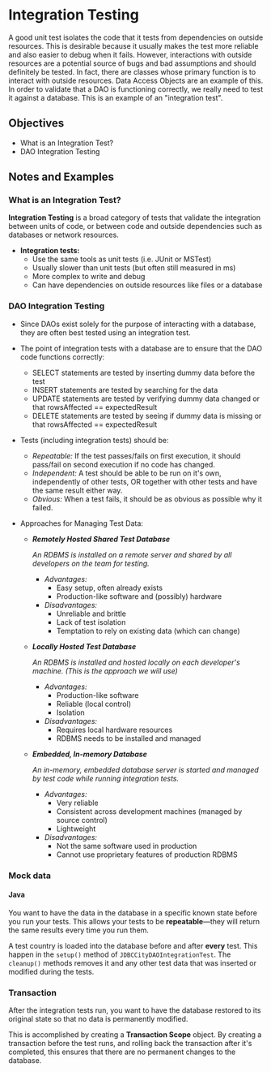 # Integration Testing

A good unit test isolates the code that it tests from dependencies on outside resources. This is desirable because it usually makes the test more reliable and also easier to debug when it fails. However, interactions with outside resources are a potential source of bugs and bad assumptions and should definitely be tested. In fact, there are classes whose primary function is to interact with outside resources. Data Access Objects are an example of this. In order to validate that a DAO is functioning correctly, we really need to test it against a database. This is an example of an "integration test".

## Objectives

* What is an Integration Test?
* DAO Integration Testing

## Notes and Examples

### What is an Integration Test?

<div class="definition note">

**Integration Testing** is a broad category of tests that validate the integration between units of code, or between code and outside dependencies such as databases or network resources.

</div>

- **Integration tests:**
    - Use the same tools as unit tests (i.e. JUnit or MSTest)
    - Usually slower than unit tests (but often still measured in ms)
    - More complex to write and debug
    - Can have dependencies on outside resources like files or a database

### DAO Integration Testing

- Since DAOs exist solely for the purpose of interacting with a database, they are often best tested using an integration test.

- The point of integration tests with a database are to ensure that the DAO code functions correctly:
    * SELECT statements are tested by inserting dummy data before the test
    * INSERT statements are tested by searching for the data
    * UPDATE statements are tested by verifying dummy data changed or that rowsAffected == expectedResult
    * DELETE statements are tested by seeing if dummy data is missing or that rowsAffected == expectedResult

- Tests (including integration tests) should be:
    - *Repeatable:* If the test passes/fails on first execution, it should pass/fail on second execution if no code has changed.
    - *Independent:* A test should be able to be run on it's own, independently of other tests, OR together with other tests and have the same result either way.
    - *Obvious:* When a test fails, it should be as obvious as possible why it failed.

- Approaches for Managing Test Data:

    - ***Remotely Hosted Shared Test Database***

        *An RDBMS is installed on a remote server and shared by all developers on the team for testing.*

        - *Advantages:*
            - Easy setup, often already exists
            - Production-like software and (possibly) hardware
        - *Disadvantages:*
            - Unreliable and brittle
            - Lack of test isolation
            - Temptation to rely on existing data (which can change)

    - ***Locally Hosted Test Database***

        *An RDBMS is installed and hosted locally on each developer's machine. (This is the approach we will use)*

        - *Advantages:*
            - Production-like software
            - Reliable (local control)
            - Isolation
        - *Disadvantages:*
            - Requires local hardware resources
            - RDBMS needs to be installed and managed

    - ***Embedded, In-memory Database***

        *An in-memory, embedded database server is started and managed by test code while running integration tests.*

        - *Advantages:*
            - Very reliable
            - Consistent across development machines (managed by source control)
            - Lightweight
        - *Disadvantages:*
            - Not the same software used in production
            - Cannot use proprietary features of production RDBMS


### Mock data

#### Java

You want to have the data in the database in a specific known state before you run your tests. This allows your tests to be **repeatable**—they will return the same results every time you run them.

A test country is loaded into the database before and after **every** test. This happen in the `setup()` method of `JDBCCityDAOIntegrationTest`. The `cleanup()` methods removes it and any other test data that was inserted or modified during the tests.

### Transaction

After the integration tests run, you want to have the database restored to its original state so that no data is permanently modified.

This is accomplished by creating a **Transaction Scope** object. By creating a transaction before the test runs, and rolling back the transaction after it's completed, this ensures that there are no permanent changes to the database.
